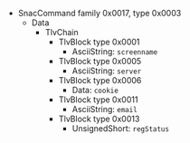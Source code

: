   * SnacCommand family 0x0017, type 0x0003
    * Data
      * TlvChain
        * TlvBlock type 0x0001
          * AsciiString: `screenname`
        * TlvBlock type 0x0005
          * AsciiString: `server`
        * TlvBlock type 0x0006
          * Data: `cookie`
        * TlvBlock type 0x0011
          * AsciiString: `email`
        * TlvBlock type 0x0013
          * UnsignedShort: `regStatus`